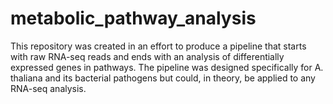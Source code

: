 # metabolic_pathway_analysis
This repository was created in an effort to produce a pipeline that starts with raw RNA-seq reads and ends with an analysis of  differentially expressed genes in pathways. The pipeline was designed specifically for A. thaliana and its bacterial pathogens  but could, in theory, be applied to any RNA-seq analysis. 
